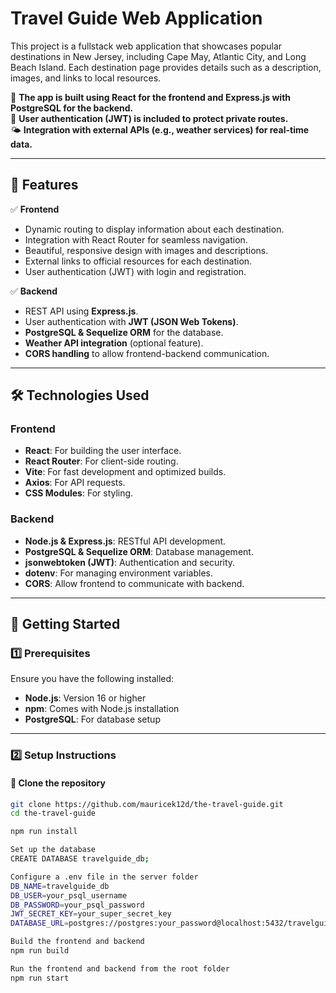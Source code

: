# **Travel Guide Web Application**

This project is a fullstack web application that showcases popular destinations in New Jersey, including Cape May, Atlantic City, and Long Beach Island. Each destination page provides details such as a description, images, and links to local resources.

🚀 **The app is built using React for the frontend and Express.js with PostgreSQL for the backend.**  
🔐 **User authentication (JWT) is included to protect private routes.**  
🌤 **Integration with external APIs (e.g., weather services) for real-time data.**

---

## **🌟 Features**

✅ **Frontend**
- Dynamic routing to display information about each destination.
- Integration with React Router for seamless navigation.
- Beautiful, responsive design with images and descriptions.
- External links to official resources for each destination.
- User authentication (JWT) with login and registration.

✅ **Backend**
- REST API using **Express.js**.
- User authentication with **JWT (JSON Web Tokens)**.
- **PostgreSQL & Sequelize ORM** for the database.
- **Weather API integration** (optional feature).
- **CORS handling** to allow frontend-backend communication.

---

## **🛠️ Technologies Used**

### **Frontend**
- **React**: For building the user interface.
- **React Router**: For client-side routing.
- **Vite**: For fast development and optimized builds.
- **Axios**: For API requests.
- **CSS Modules**: For styling.

### **Backend**
- **Node.js & Express.js**: RESTful API development.
- **PostgreSQL & Sequelize ORM**: Database management.
- **jsonwebtoken (JWT)**: Authentication and security.
- **dotenv**: For managing environment variables.
- **CORS**: Allow frontend to communicate with backend.

---

## **🚀 Getting Started**

### **1️⃣ Prerequisites**
Ensure you have the following installed:
- **Node.js**: Version 16 or higher
- **npm**: Comes with Node.js installation
- **PostgreSQL**: For database setup

---

### **2️⃣ Setup Instructions**

#### **🔹 Clone the repository**
```bash
git clone https://github.com/mauricek12d/the-travel-guide.git
cd the-travel-guide

npm run install

Set up the database
CREATE DATABASE travelguide_db;

Configure a .env file in the server folder 
DB_NAME=travelguide_db
DB_USER=your_psql_username
DB_PASSWORD=your_psql_password
JWT_SECRET_KEY=your_super_secret_key
DATABASE_URL=postgres://postgres:your_password@localhost:5432/travelguide_db

Build the frontend and backend 
npm run build 

Run the frontend and backend from the root folder
npm run start

